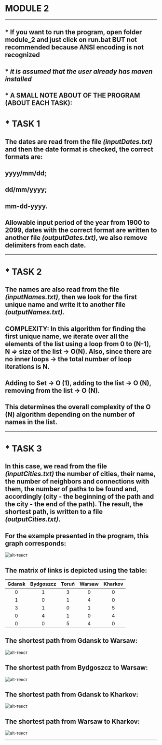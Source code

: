 # MODULE 2
***
## * If you want to run the program, open folder module_2 and just click on run.bat **BUT not recommended because ANSI encoding is not recognized**
## * _it is assumed that the user already has maven installed_

## * A SMALL NOTE ABOUT OF THE PROGRAM (ABOUT EACH TASK):
#  * TASK 1 
##   The dates are read from the file _(inputDates.txt)_ and then the date format is checked, the correct formats are:
##      yyyy/mm/dd;
##      dd/mm/yyyy;
##      mm-dd-yyyy.
##  Allowable input period of the year from 1900 to 2099, dates with the correct format are written to another file _(outputDates.txt)_, we also remove delimiters from each date.
***
#   * TASK 2
##  The names are also read from the file _(inputNames.txt)_, then we look for the first unique name and write it to another file _(outputNames.txt)_.
##  COMPLEXITY: In this algorithm for finding the first unique name, we iterate over all the elements of the list using a loop from 0 to (N-1), N => size of the list -> O(N). Also, since there are no inner loops -> the total number of loop iterations is N.
##  Adding to Set -> O (1), adding to the list -> O (N), removing from the list -> O (N).
##  This determines the overall complexity of the O (N) algorithm depending on the number of names in the list.
***
#  * TASK 3
##  In this case, we read from the file _(inputCities.txt)_ the number of cities, their name, the number of neighbors and connections with them, the number of paths to be found and, accordingly (city - the beginning of the path and the city - the end of the path). The result, the shortest path, is written to a file _(outputCities.txt)_.
##  For the example presented in the program, this graph corresponds:
![alt-текст](https://github.com/SofiaHalamai/nix-4/blob/main/module_2/src/main/resources/images/graph.png "graph")

##  The matrix of links is depicted using the table:
| Gdansk | Bydgoszcz | Toruń | Warsaw | Kharkov |
|:------:|:---------:|:-----:|:------:|:-------:|
|    0   |     1     |   3   |    0   |    0    |
|    1   |     0     |   1   |    4   |    0    |
|    3   |     1     |   0   |    1   |    5    |
|    0   |     4     |   1   |    0   |    4    |
|    0   |     0     |   5   |    4   |    0    |

##  The shortest path from Gdansk to Warsaw:
![alt-текст](https://github.com/SofiaHalamai/nix-4/blob/main/module_2/src/main/resources/images/way_from_Gdansk_to_Warsaw.png "path from Gdansk to Warsaw")

##  The shortest path from Bydgoszcz to Warsaw:
![alt-текст](https://github.com/SofiaHalamai/nix-4/blob/main/module_2/src/main/resources/images/way_from_Bydgoszcz_to_Warsaw.png "path from Bydgoszcz to Warsaw")

##  The shortest path from Gdansk to Kharkov:
![alt-текст](https://github.com/SofiaHalamai/nix-4/blob/main/module_2/src/main/resources/images/way_from_Gdansk_to_Kharkov.png "path from Gdansk to Kharkov")

##  The shortest path from Warsaw to Kharkov:
![alt-текст](https://github.com/SofiaHalamai/nix-4/blob/main/module_2/src/main/resources/images/way_from_Warsaw_to_Kharkov.png "path from Warsaw to Kharkov")

***
